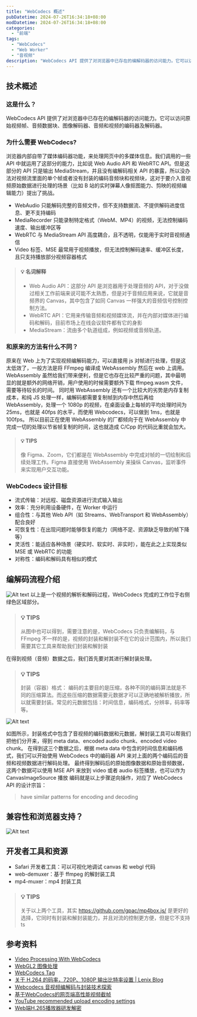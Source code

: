 ```yaml
---
title: "WebCodecs 概述"
pubDatetime: 2024-07-26T16:34:18+08:00
modDatetime: 2024-07-26T16:34:18+08:00
categories:
  - "前端"
tags:
  - "WebCodecs"
  - "Web Worker"
  - "音视频"
description: "WebCodecs API 提供了对浏览器中已存在的编解码器的访问能力。它可以访问原始视频帧、音频数据块、图像解码器、音频和视频的编码器及解码器。"
---
```


## 技术概述

### 这是什么？

WebCodecs API 提供了对浏览器中已存在的编解码器的访问能力。它可以访问原始视频帧、音频数据块、图像解码器、音频和视频的编码器及解码器。

### 为什么需要 WebCodecs?

浏览器内部自带了媒体编码器功能，来处理网页中的多媒体信息。我们调用的一些 API 中就运用了这部分的能力，比如说 Web Audio API 和 WebRTC API。但是这部分的 API 只是输出 MediaStream，并且没有编解码相关 API 的暴露，所以没办法对视频流里面的单个帧或者没有封装的编码音频块和视频块，这对于要介入音视频原始数据进行处理的场景（比如 B 站的实时弹幕人像抠图能力、剪映的视频编辑能力）提出了挑战。

- WebAudio 只能解码完整的音频文件，但不支持数据流、不提供解码进度信息、更不支持编码
- MediaRecorder 只能录制特定格式（WebM、MP4）的视频，无法控制编码速度、输出缓冲区等
- WebRTC 与 MediaStream API 高度耦合，且不透明，仅能用于实时音视频通信
- Video 标签、MSE 最常用于视频播放，但无法控制解码速率、缓冲区长度，且只支持播放部分视频容器格式

> #### 💡 名词解释
>
> - Web Audio API：这部分 API 是浏览器用于处理音频的 API，对于没做过相关工作前端来说可能不太熟悉，但是对于音频应用来说，它就是音频界的 Canvas，其中包含了如同 Canvas 一样强大的音频信号控制控制方法。
> - WebRTC API：它用来传输音频和视频媒体流，并在内部对媒体进行编码和解码，目前市场上在线会议软件都有它的身影
> - MediaStream：流由多个轨道组成，例如视频或音频轨道。

### 和原来的方法有什么不同？

原来在 Web 上为了实现视频编解码能力，可以直接用 js 对帧进行处理，但是这太低效了，一般方法是将 FFmpeg 编译成 WebAssembly 然后在 web 上调用。
WebAssembly 虽然给我们带来便利，但是它也存在比较严重的问题，其中最明显的就是额外的网络开销，用户使用的时候需要额外下载 ffmpeg.wasm 文件，需要等待较长的时间。
同时用 WebAssembly 还有一个比较大的劣势是内存复制成本，和纯 JS 处理一样，编解码都需要复制帧到内存中然后再给 WebAssembly，处理一个 1080p 的视频，在桌面设备上每帧的平均处理时间为 25ms，也就是 40fps 的水平，而使用 Webcodecs，可以做到 1ms，也就是 100fps。
所以目前正在使用 WebAssembly 的厂都倾向于在 WebAssembly 中完成一切的处理以节省帧复制的时间，这也就造成 C/Cpp 的代码比重就会加大。

> #### 💡 TIPS
>
> 像 Figma、Zoom，它们都是在 WebAssembly 中完成对帧的一切绘制和后续处理工作。Figma 直接使用 WebAssembly 来操纵 Canvas，监听事件来实现用户交互功能。

### WebCodecs 设计目标

- 流式传输：对远程、磁盘资源进行流式输入输出
- 效率：充分利用设备硬件，在 Worker 中运行
- 组合性：与其他 Web API（如 Streams、WebTransport 和 WebAssembly）配合良好
- 可恢复性：在出现问题时能够恢复的能力（网络不足、资源缺乏导致的帧下降等）
- 灵活性：能适应各种场景（硬实时、软实时、非实时），能在此之上实现类似 MSE 或 WebRTC 的功能
- 对称性：编码和解码具有相似的模式

## 编解码流程介绍

![Alt text](/assets/images/codecs.png)
以上是一个视频的解析和解码过程，WebCodecs 完成的工作位于右侧绿色区域部分。

> ### 💡 TIPS
>
> 从图中也可以得到，需要注意的是，WebCodecs 只负责编解码，与 FFmpeg 不一样的是，视频的封装和解封装不在它的设计范围内，所以我们需要其它工具来帮助我们封装和解封装

在得到视频（音频）数据之后，我们首先要对其进行解封装处理。

> ### 💡 TIPS
>
> 封装（容器）格式：
> 编码的主要目的是压缩，各种不同的编码算法就是不同的压缩算法。而这些压缩的数据需要元数据才可以正确地被解析播放，所以就需要封装。常见的元数据包括：时间信息，编码格式，分辨率，码率等等。

![Alt text](/assets/images/container-box.png)

如图所示，封装格式中包含了音视频的编码数据和元数据，解封装工具可以帮我们把他们分开来，得到 meta data、encoded audio chunk、encoded video chunk。
在得到这三个数据之后，根据 meta data 中包含的时间信息和编码格式，我们可以开始使用 WebCodecs 中的编码器 API 来对上面的两个编码后的音频和视频数据进行解码处理。
最终得到解码后的原始图像数据和原始音频数据，这两个数据可以使用 MSE API 来放到 video 或者 audio 标签播放，也可以作为 CanvasImageSource 播放
编码就是以上步骤逆向操作，对应了 WebCodecs API 的设计宗旨：

> have similar patterns for encoding and decoding

## 兼容性和浏览器支持？

![Alt text](/assets/images/can-we-use-codecs.png)

## 开发者工具和资源

- Safari 开发者工具：可以可视化地调试 canvas 和 webgl 代码
- web-demuxer：基于 ffmpeg 的解封装工具
- mp4-muxer：mp4 封装工具

> ### 💡 TIPS
>
> 关于以上两个工具，其实 https://github.com/gpac/mp4box.js/ 是更好的选择，它同时有封装和解封装能力，并且对流的控制更方便，但是它不支持 ts

## 参考资料

- [Video Processing With WebCodecs](https://developer.chrome.com/docs/web-platform/best-practices/webcodecs)
- [WebGL2 图像处理](https://webgl2fundamentals.org/webgl/lessons/zh_cn/webgl-image-processing.html)
- [WebCodecs Tag](https://hughfenghen.github.io/tag/WebCodecs/)
- [关于 H.264 的码率，720P、1080P 输出比特率设置 | Lenix Blog](https://blog.p2hp.com/archives/9617)
- [Webcodecs 音视频编解码与封装技术探索](https://juejin.cn/post/7361631167065145344#heading-13)
- [基于WebCodecs的网页端高性能视频截帧](https://www.bilibili.com/read/cv30358687/)
- [YouTube recommended upload encoding settings](https://support.google.com/youtube/answer/1722171?hl=en#zippy=%2Ccontainer-mp%2Caudio-codec-aac-lc%2Cvideo-codec-h%2Cframe-rate%2Cbitrate%2Ccolor-space%2Cvideo-resolution-and-aspect-ratio)
- [Web端H.265播放器研发解密](https://fed.taobao.org/blog/taofed/do71ct/web-player-h265/)
